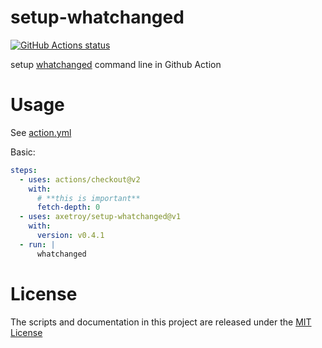 # setup-whatchanged

[![GitHub Actions status](https://github.com/whatchanged-community/setup-whatchanged/workflows/ci/badge.svg?branch=master)](https://github.com/whatchanged-community/setup-whatchanged/actions)

setup [whatchanged](https://github.com/whatchanged-community/whatchanged)
command line in Github Action

# Usage

See [action.yml](action.yml)

Basic:

```yaml
steps:
  - uses: actions/checkout@v2
    with:
      # **this is important**
      fetch-depth: 0
  - uses: axetroy/setup-whatchanged@v1
    with:
      version: v0.4.1
  - run: |
      whatchanged
```

# License

The scripts and documentation in this project are released under the
[MIT License](LICENSE)
